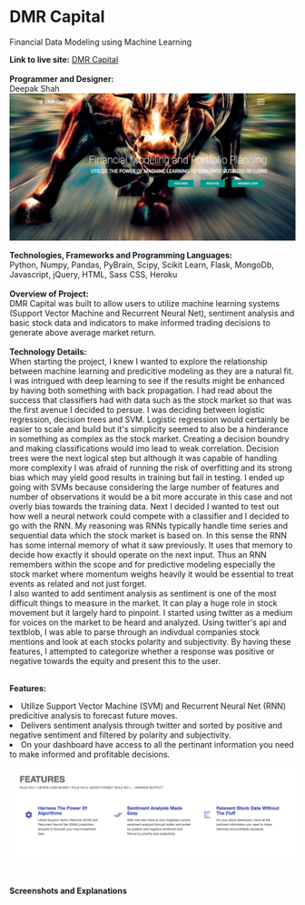 # DMR Capital
Financial Data Modeling using Machine Learning

<b>Link to live site:</b> <a href='https://financial-modeling-dmr.herokuapp.com/'>DMR Capital</a><br><br>
<b>Programmer and Designer:</b> <br>
Deepak Shah 
![alt tag](https://github.com/Dvshah13/Screens-for-Data-Science-Projects/blob/master/dmr_capital_fp.png?raw=true)

<b>Technologies, Frameworks and Programming Languages:</b><br>
Python, Numpy, Pandas, PyBrain, Scipy, Scikit Learn, Flask, MongoDb, Javascript, jQuery, HTML, Sass CSS, Heroku
<br><br>
<b>Overview of Project:</b><br>
DMR Capital was built to allow users to utilize machine learning systems (Support Vector Machine and Recurrent Neural Net), sentiment analysis and basic stock data and indicators to make informed trading decisions to generate above average market return. 
<br><br>
<b>Technology Details:</b><br>
When starting the project, I knew I wanted to explore the relationship between machine learning and predicitive modeling as they are a natural fit.  I was intrigued with deep learning to see if the results might be enhanced by having both something with back propagation.  I had read about the success that classifiers had with data such as the stock market so that was the first avenue I decided to persue.  I was deciding between logistic regression, decision trees and SVM.  Logistic regression would certainly be easier to scale and build but it's simplicity seemed to also be a hinderance in something as complex as the stock market.  Creating a decision boundry and making classifications would imo lead to weak correlation.  Decision trees were the next logical step but although it was capable of handling more complexity I was afraid of running the risk of overfitting and its strong bias which may yield good results in training but fail in testing.  I ended up going with SVMs because considering the large number of features and number of observations it would be a bit more accurate in this case and not overly bias towards the training data.  Next I decided I wanted to test out how well a neural network could compete with a classifier and I decided to go with the RNN.  My reasoning was RNNs typically handle time series and sequential data which the stock market is based on.  In this sense the RNN has some internal memory of what it saw previously. It uses that memory to decide how exactly it should operate on the next input. Thus an RNN remembers within the scope and for predictive modeling especially the stock market where momentum weighs heavily it would be essential to treat events as related and not just forget.  <br>
I also wanted to add sentiment analysis as sentiment is one of the most difficult things to measure in the market.  It can play a huge role in stock movement but it largely hard to pinpoint.  I started using twitter as a medium for voices on the market to be heard and analyzed.  Using twitter's api and textblob, I was able to parse through an indivdual companies stock mentions and look at each stocks polarity and subjectivity.  By having these features, I attempted to categorize whether a response was positive or negative towards the equity and present this to the user.
<br><br>



<b>Features:</b>
<li>Utilize Support Vector Machine (SVM) and Recurrent Neural Net (RNN) predicitive analysis to forecast future moves.</li>
<li>Delivers sentiment analysis through twitter and sorted by positive and negative sentiment and filtered by polarity and subjectivity.</li>
<li>On your dashboard have access to all the pertinant information you need to make informed and profitable decisions.</li>

![alt tag](https://github.com/Dvshah13/Screens-for-Data-Science-Projects/blob/master/dmr_screen1.png?raw=true)


<br><br>
<b>Screenshots and Explanations</b><br>
